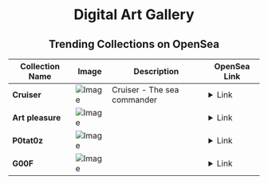 <div align="center">

# Digital Art Gallery

## Trending Collections on OpenSea

| Collection Name                       | Image                                                                                     | Description                       | OpenSea Link                                                                                          |
|---------------------------------------|-------------------------------------------------------------------------------------------|-----------------------------------|--------------------------------------------------------------------------------------------------------|
| **Cruiser** | ![Image](https://i.seadn.io/s/raw/files/87b5de0b283da04605221dbfa48a76f9.png?w=500&auto=format?w=200&auto=format) | Cruiser - The sea commander | <details><summary>Link</summary>[Cruiser](https://opensea.io/collection/cruiser-4)</details> |
| **Art pleasure** | ![Image](https://i.seadn.io/s/raw/files/ecf03eb5db1620d45d5b591265b19783.jpg?w=500&auto=format?w=200&auto=format) |  | <details><summary>Link</summary>[Art pleasure](https://opensea.io/collection/art-pleasure-2)</details> |
| **P0tat0z** | ![Image](https://i.seadn.io/s/raw/files/8c568f32c8effaee29cff92830b47e77.gif?w=500&auto=format?w=200&auto=format) |  | <details><summary>Link</summary>[P0tat0z](https://opensea.io/collection/p0tat0z-102)</details> |
| **G00F** | ![Image](https://i.seadn.io/s/raw/files/57e4f6a2947e3987379df6ae7d90cf1e.gif?w=500&auto=format?w=200&auto=format) |  | <details><summary>Link</summary>[G00F](https://opensea.io/collection/g00f-35)</details> |

</div>